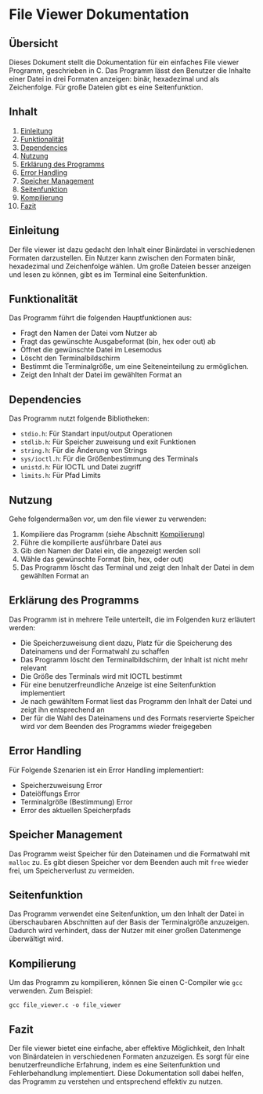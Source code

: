 # File Viewer Dokumentation

## Übersicht
Dieses Dokument stellt die Dokumentation für ein einfaches File viewer Programm, geschrieben in C. Das Programm lässt den Benutzer die Inhalte einer Datei in drei Formaten anzeigen: binär, hexadezimal und als Zeichenfolge. Für große Dateien gibt es eine Seitenfunktion.

## Inhalt
1. [Einleitung](#Einleitung)
2. [Funktionalität](#Funktionalität)
3. [Dependencies](#dependencies)
4. [Nutzung](#Nutzung)
5. [Erklärung des Programms](#code-explanation)
6. [Error Handling](#error-handling)
7. [Speicher Management](#Speicher-management)
8. [Seitenfunktion](#pagination)
9. [Kompilierung](#Kompilierung)
10. [Fazit](#Fazit)

## Einleitung <a name="Einleitung"></a>
Der file viewer ist dazu gedacht den Inhalt einer Binärdatei in verschiedenen Formaten darzustellen. Ein Nutzer kann zwischen den Formaten binär, hexadezimal und Zeichenfolge wählen. Um große Dateien besser anzeigen und lesen zu können, gibt es im Terminal eine Seitenfunktion.

## Funktionalität <a name="Funktionalität"></a>
Das Programm führt die folgenden Hauptfunktionen aus:
- Fragt den Namen der Datei vom Nutzer ab
- Fragt das gewünschte Ausgabeformat (bin, hex oder out) ab
- Öffnet die gewünschte Datei im Lesemodus
- Löscht den Terminalbildschirm
- Bestimmt die Terminalgröße, um eine Seiteneinteilung zu ermöglichen.
- Zeigt den Inhalt der Datei im gewählten Format an

## Dependencies <a name="dependencies"></a>
Das Programm nutzt folgende Bibliotheken:
- `stdio.h`: Für Standart input/output Operationen
- `stdlib.h`: Für Speicher zuweisung und exit Funktionen
- `string.h`: Für die Änderung von Strings
- `sys/ioctl.h`: Für die Größenbestimmung des Terminals
- `unistd.h`: Für IOCTL und Datei zugriff
- `limits.h`: Für Pfad Limits

## Nutzung <a name="Nutzung"></a>
Gehe folgendermaßen vor, um den file viewer zu verwenden:
1. Kompiliere das Programm (siehe Abschnitt [Kompilierung](#Kompilierung))
2. Führe die kompilierte ausführbare Datei aus
3. Gib den Namen der Datei ein, die angezeigt werden soll
4. Wähle das gewünschte Format (bin, hex, oder out)
5. Das Programm löscht das Terminal und zeigt den Inhalt der Datei in dem gewählten Format an

## Erklärung des Programms <a name="code-explanation"></a>
Das Programm ist in mehrere Teile unterteilt, die im Folgenden kurz erläutert werden:
- Die Speicherzuweisung dient dazu, Platz für die Speicherung des Dateinamens und der Formatwahl zu schaffen
- Das Programm löscht den Terminalbildschirm, der Inhalt ist nicht mehr relevant
- Die Größe des Terminals wird mit IOCTL bestimmt
- Für eine benutzerfreundliche Anzeige ist eine Seitenfunktion implementiert
- Je nach gewähltem Format liest das Programm den Inhalt der Datei und zeigt ihn entsprechend an
- Der für die Wahl des Dateinamens und des Formats reservierte Speicher wird vor dem Beenden des Programms wieder freigegeben

## Error Handling <a name="error-handling"></a>
Für Folgende Szenarien ist ein Error Handling implementiert:
- Speicherzuweisung Error
- Dateiöffungs Error
- Terminalgröße (Bestimmung) Error
- Error des aktuellen Speicherpfads

## Speicher Management <a name="speicher-management"></a>
Das Programm weist Speicher für den Dateinamen und die Formatwahl mit `malloc` zu. Es gibt diesen Speicher vor dem Beenden auch mit `free` wieder frei, um Speicherverlust zu vermeiden.

## Seitenfunktion <a name="pagination"></a>
Das Programm verwendet eine Seitenfunktion, um den Inhalt der Datei in überschaubaren Abschnitten auf der Basis der Terminalgröße anzuzeigen. Dadurch wird verhindert, dass der Nutzer mit einer großen Datenmenge überwältigt wird.

## Kompilierung <a name="Kompilierung"></a>
Um das Programm zu kompilieren, können Sie einen C-Compiler wie `gcc` verwenden. Zum Beispiel:
```shell
gcc file_viewer.c -o file_viewer
```

## Fazit <a name="Fazit"></a>
Der file viewer bietet eine einfache, aber effektive Möglichkeit, den Inhalt von Binärdateien in verschiedenen Formaten anzuzeigen. Es sorgt für eine benutzerfreundliche Erfahrung, indem es eine Seitenfunktion und Fehlerbehandlung implementiert. Diese Dokumentation soll dabei helfen, das Programm zu verstehen und entsprechend effektiv zu nutzen.

